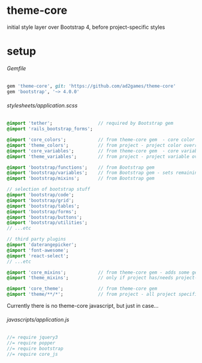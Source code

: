 # theme-core
initial style layer over Bootstrap 4, before project-specific styles

# setup
###### Gemfile
```ruby
gem 'theme-core', git: 'https://github.com/ad2games/theme-core'
gem 'bootstrap', '~> 4.0.0'
```

###### stylesheets/application.scss
```sass
@import 'tether';                 // required by Bootstrap gem
@import 'rails_bootstrap_forms';

@import 'core_colors';            // from theme-core gem  - core color overrides of Bootstrap
@import 'theme_colors';           // from project - project color overrides of theme-core
@import 'core_variables';         // from theme-core gem  - core variables overrides of Bootstrap
@import 'theme_variables';        // from project - project variable overrides of theme-core

@import 'bootstrap/functions';    // from Bootstrap gem
@import 'bootstrap/variables';    // from Bootstrap gem - sets remaining default variables
@import 'bootstrap/mixins';       // from Bootstrap gem

// selection of bootstrap stuff
@import 'bootstrap/code';
@import 'bootstrap/grid';
@import 'bootstrap/tables';
@import 'bootstrap/forms';
@import 'bootstrap/buttons';
@import 'bootstrap/utilities';
// ...etc

// third party plugins
@import 'daterangepicker';
@import 'font-awesome';
@import 'react-select';
// ...etc

@import 'core_mixins';            // from theme-core gem - adds some general custom mixins
@import 'theme_mixins';           // only if project has/needs project-specific mixins

@import 'core_theme';             // from theme-core gem
@import 'theme/**/*';             // from project - all project specific styles stored in 'stylesheets/theme' folder

```

Currently there is no theme-core javascript, but just in case...
###### javascripts/application.js
```javascript
//= require jquery3
//= require popper
//= require bootstrap
//= require core_js

```
